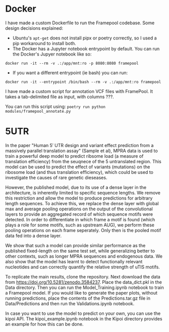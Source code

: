 # Docker

I have made a custom Dockerfile to run the Framepool codebase. Some design decisions explained:
- Ubuntu's `apt-get` does not install pipx or poetry correctly, so I used a pip workaround to install both.
- The Docker has a Jupyter notebook entrypoint by default. You can run the Docker's Jupyer notebook like so:
```
docker run -it --rm -v .:/app/mnt:ro -p 8080:8080 framepool
```
- If you want a different entrypoint (ie bash) you can run:
```
docker run -it --entrypoint /bin/bash --rm -v .:/app/mnt:ro framepool
```

I have made a custom script for annotation VCF files with FramePool. It takes a tab-delimited file as input, with columns ???.

You can run this script using: `poetry run python modules/framepool_annotate.py`

# 5UTR

In the paper "Human 5′ UTR design and variant effect prediction from a massively parallel translation assay" (Sample et al), MPRA data is used to train a powerful deep model to predict ribsome load (a measure of translation efficiency) from the seuqnece of the 5 untranslated region. This model can be used to predict the effect of variants (mutations) on the ribosome load (and thus translation efficiency), which could be used to investigate the causes of rare genetic dieseases.

However, the published model, due to its use of a dense layer in the architecture, is inherently limited to specific sequence lengths. We remove this restriction and allow the model to produce predictions for arbitrary length sequences. To achieve this, we replace the dense layer with global max and average pooling operations on the output of the convolutional layers to provide an aggregated record of which sequence motifs were detected. In order to differentiate in which frame a motif is found (which plays a role for some motifs, such as upstream AUG), we perform these pooling operations on each frame seperately. Only then is the pooled motif data fed into a dense layer.

We show that such a model can provide similar performance as the published fixed-length on the same test set, while generalizing better to other contexts, such as longer MPRA sequences and endogenous data. We also show that the model has learnt to detect functionally relevant nucleotides and can correctly quantify the relative strength of uTIS motifs.

To replicate the main results, clone the repository. Next download the data from https://doi.org/10.5281/zenodo.3584237. Place the data_dict.pkl in the Data directory. Then you can run the Model_Training.ipynb notebook to train a Framepool model. If you would like to generate the paper plots, without running predictions, place the contents of the Predictions.tar.gz file in Data/Predictions and then run the Validations.ipynb notebook. 

In case you want to use the model to predict on your own, you can use the kipoi API. The kipoi_example.ipynb notebook in the Kipoi directory provides an example for how this can be done.

